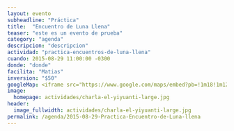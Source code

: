 ```yaml
---
layout: evento
subheadline: "Práctica"
title:  "Encuentro de Luna Llena"
teaser: "este es un evento de prueba"
category: "agenda"
descripcion: "descripcion"
actividad: "practica-encuentros-de-luna-llena"
cuando: 2015-08-29 11:00:00 -0300
donde: "donde"
facilita: "Matias"
inversion: "$50"
googleMap: <iframe src="https://www.google.com/maps/embed?pb=!1m18!1m12!1m3!1d3404.881765187772!2d-64.1980078!3d-31.41738350000001!2m3!1f0!2f0!3f0!3m2!1i1024!2i768!4f13.1!3m3!1m2!1s0x9432a27fa875426d%3A0xf3f1b59157e2d29a!2sSan+Jos%C3%A9+de+Calasanz+390%2C+C%C3%B3rdoba!5e0!3m2!1sen!2sar!4v1438701473029" width="703" height="400" frameborder="0" style="border:0" allowfullscreen></iframe>
image:
  homepage: actividades/charla-el-yiyuanti-large.jpg
header:
  image_fullwidth: actividades/charla-el-yiyuanti-large.jpg
permalink: /agenda/2015-08-29-Practica-Encuentro-de-Luna-llena
---
```


